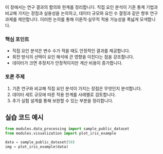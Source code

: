 이 장에서는 연구 결과의 함의와 한계를 정리합니다. 직접 요인 분석이 기존 통계 기법과 비교해 가지는 장점과 실용성을 논의하고, 데이터 규모와 요인 수 결정과 같은 향후 연구 과제를 제안합니다. 이러한 논의를 통해 이론적·실무적 적용 가능성을 폭넓게 모색합니다.

### 핵심 포인트
* 직접 요인 분석은 변수 수가 적을 때도 안정적인 결과를 제공합니다.
* 회전 방식의 선택이 요인 해석에 큰 영향을 미친다는 점을 강조합니다.
* 데이터가 크면 추정치가 안정적이지만 계산 비용이 증가합니다.

### 토론 주제
1. 기존 연구와 비교해 직접 요인 분석이 가지는 장점은 무엇인지 분석합니다.
2. 데이터 세트 규모에 따른 적용 한계를 사례별로 검토합니다.
3. 추가 실험 설계를 통해 보완할 수 있는 부분을 정리합니다.

## 실습 코드 예시
```python
from modules.data_processing import sample_public_dataset
from modules.visualization import plot_iris_example

data = sample_public_dataset(50)
img = plot_iris_example(data)
```


